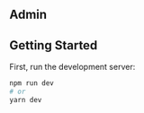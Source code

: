 
## Admin 

## Getting Started

First, run the development server:

```bash
npm run dev
# or
yarn dev
```
